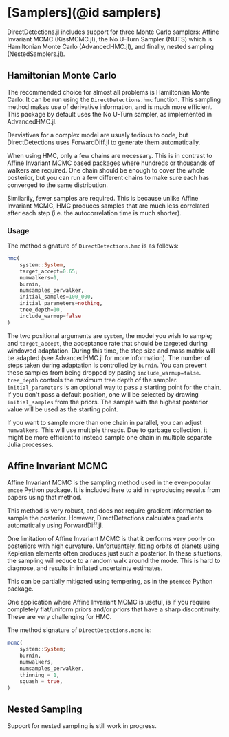 # [Samplers](@id samplers)

DirectDetections.jl includes support for three Monte Carlo samplers: Affine Invariant MCMC (KissMCMC.jl), the No U-Turn Sampler (NUTS) which is Hamiltonian Monte Carlo (AdvancedHMC.jl), and finally, nested sampling (NestedSamplers.jl).

## Hamiltonian Monte Carlo

The recommended choice for almost all problems is Hamiltonian Monte Carlo. It can be run using the `DirectDetections.hmc` function.
This sampling
 method makes use of derivative information, and is much more efficient. This package by default uses the No U-Turn sampler, as implemented in AdvancedHMC.jl.

Derviatives for a complex model are usualy tedious to code, but DirectDetections uses ForwardDiff.jl to generate them automatically.

When using HMC, only a few chains are necessary. This is in contrast to Affine Invariant MCMC based packages where hundreds or thousands of walkers are required.
One chain should be enough to cover the whole posterior, but you can run a few different chains to make sure each has converged to the same distribution.

Similarily, fewer samples are required. This is because unlike Affine Invariant MCMC, HMC produces samples that are much less correlated after each step (i.e. the autocorrelation time is much shorter).

### Usage

The method signature of `DirectDetections.hmc` is as follows:
```julia
hmc(
    system::System,
    target_accept=0.65;
    numwalkers=1,
    burnin,
    numsamples_perwalker,
    initial_samples=100_000,
    initial_parameters=nothing,
    tree_depth=10,
    include_warmup=false
)
```
The two positional arguments  are `system`, the model you wish to sample; and `target_accept`, the acceptance rate that should be targeted during windowed adaptation. During this time, the step size and mass matrix will be adapted (see AdvancedHMC.jl for more information). The number of steps taken during adaptation is controlled by `burnin`. You can prevent these samples from being dropped by pasing `include_warmup=false`.
`tree_depth` controls the maximum tree depth of the sampler. `initial_parameters` is an optional way to pass a starting point for the chain. If you don't pass a default position, one will be selected by drawing `initial_samples` from the priors. The sample with the highest posterior value will be used as the starting point.

If you want to sample more than one chain in parallel, you can adjust `numwalkers`. This will use multiple threads. Due to garbage collection, it might be more efficient to instead sample one chain in multiple separate Julia processes.

## Affine Invariant MCMC
Affine Invariant MCMC is the sampling method used in the ever-popular `emcee` Python package. It is included here to aid in reproducing results from papers using that method.

This method is very robust, and does not require gradient information to sample the posterior. However, DirectDetections calculates gradients automatically using ForwardDiff.jl.

One limitation of Affine Invariant MCMC is that it performs very poorly on posteriors with high curvature. Unfortuantely, fitting orbits of planets using Keplerian elements often produces just such a posterior. In these situations, the sampling will reduce to a random walk around the mode. This is hard to diagnose, and results in inflated uncertainty estimates.

This can be partially mitigated using tempering, as in the `ptemcee` Python package. 

One application where Affine Invariant MCMC is useful, is if you require completely flat/uniform priors and/or priors that have a sharp discontinuity. These are very challenging for HMC.

The method signature of `DirectDetections.mcmc` is:
```julia
mcmc(
    system::System;
    burnin,
    numwalkers,
    numsamples_perwalker,
    thinning = 1,
    squash = true,
)
```


## Nested Sampling
Support for nested sampling is still work in progress.